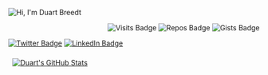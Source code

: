 ![Hi, I'm Duart Breedt](./assets/cover.png)

<div align="right">
  
  ![Visits Badge](https://badges.pufler.dev/visits/DuartBreedt/DuartBreedt)
  ![Repos Badge](https://badges.pufler.dev/repos/DuartBreedt)
  ![Gists Badge](https://badges.pufler.dev/gists/DuartBreedt)

</div>

[![Twitter Badge](https://img.shields.io/badge/Twitter-Profile-informational?style=flat&logo=twitter&logoColor=white&color=1CA2F1)](https://twitter.com/TheRealDuart)
[![LinkedIn Badge](https://img.shields.io/badge/LinkedIn-Profile-informational?style=flat&logo=linkedin&logoColor=white&color=0D76A8)](www.linkedin.com/in/duart-breedt)

<a href="https://github.com/DuartBreedt">
  <img align="center" style="margin:0.5rem" src="https://github-readme-stats.vercel.app/api?username=DuartBreedt&show_icons=true&line_height=27&count_private=true&title_color=ffffff&text_color=c9cacc&icon_color=4AB097&bg_color=1A2B34" alt="Duart's GitHub Stats" />
</a>

<!-- ![](https://img.shields.io/badge/Code-Angular-informational?style=flat&logo=angular&logoColor=white&color=4AB197)
![](https://img.shields.io/badge/Code-Ionic-informational?style=flat&logo=ionic&logoColor=white&color=4AB197)
![](https://img.shields.io/badge/Code-React-informational?style=flat&logo=react&logoColor=white&color=4AB197)

<details>
<summary>More Skills</summary>

[](https://img.shields.io/badge/Style-CSS-informational?style=flat&logo=css3&logoColor=white&color=4AB197)
![](https://img.shields.io/badge/Style-Tailwind-informational?style=flat&logo=Tailwind-CSS&logoColor=white&color=4AB197)
![](https://img.shields.io/badge/Style-Sass-informational?style=flat&logo=Sass&logoColor=white&color=4AB197)
![](https://img.shields.io/badge/Style-Stylus-informational?style=flat&logo=Stylus&logoColor=white&color=4AB197)
  
</details> -->

<!-- 
### Snooping are we? Well while you're here you can find more information about me 🙃

🐨 Software Developer

🐨 BSc CS (Hons) from UP

🐨 Photographer/videographer

🐨 Chasm of silly facts

See https://github.com/braydoncoyer for inspiration
https://daily.dev/blog/creating-a-killer-github-profile-readme-part-1
TODO: Tags
TODO: Pinned repos
TODO: Skills
TODO: Office quotes

- <h5><a href="https://www.instagram.com/duartbreedt/">📷 INSTAGRAM 📷</a></h5>
- <h5><a href="mailto:duartbreedt@gmail.com">📧 EMAIL 📧</a></h5> -->
